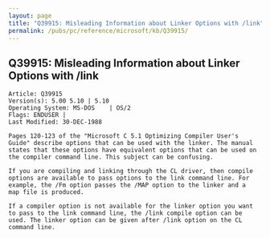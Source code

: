 ```yaml
---
layout: page
title: "Q39915: Misleading Information about Linker Options with /link"
permalink: /pubs/pc/reference/microsoft/kb/Q39915/
---
```


## Q39915: Misleading Information about Linker Options with /link

	Article: Q39915
	Version(s): 5.00 5.10 | 5.10
	Operating System: MS-DOS    | OS/2
	Flags: ENDUSER |
	Last Modified: 30-DEC-1988
	
	Pages 120-123 of the "Microsoft C 5.1 Optimizing Compiler User's
	Guide" describe options that can be used with the linker. The manual
	states that these options have equivalent options that can be used on
	the compiler command line. This subject can be confusing.
	
	If you are compiling and linking through the CL driver, then compile
	options are available to pass options to the link command line. For
	example, the /Fm option passes the /MAP option to the linker and a
	map file is produced.
	
	If a compiler option is not available for the linker option you want
	to pass to the link command line, the /link compile option can be
	used. The linker option can be given after /link option on the CL
	command line.
